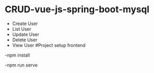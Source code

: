 # CRUD-vue-js-spring-boot-mysql
- Create User  
- List User 
- Update User 
- Delete User 
- View User
#Project setup frontend

-npm install

-npm run serve

